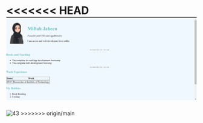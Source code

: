 <<<<<<< HEAD
![alt text](image.png)
=======
<img width="952" alt="43" src="https://github.com/user-attachments/assets/77ffe27f-b97f-4311-addb-d1e9e953d4a6">
>>>>>>> origin/main
